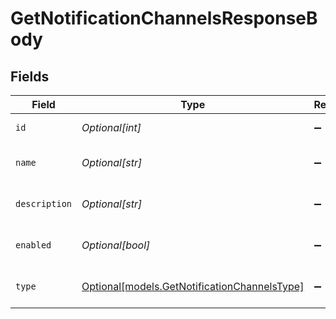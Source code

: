 # GetNotificationChannelsResponseBody


## Fields

| Field                                                                                    | Type                                                                                     | Required                                                                                 | Description                                                                              |
| ---------------------------------------------------------------------------------------- | ---------------------------------------------------------------------------------------- | ---------------------------------------------------------------------------------------- | ---------------------------------------------------------------------------------------- |
| `id`                                                                                     | *Optional[int]*                                                                          | :heavy_minus_sign:                                                                       | Notification Channel ID                                                                  |
| `name`                                                                                   | *Optional[str]*                                                                          | :heavy_minus_sign:                                                                       | Notification Channel Name                                                                |
| `description`                                                                            | *Optional[str]*                                                                          | :heavy_minus_sign:                                                                       | Notification Channel Description                                                         |
| `enabled`                                                                                | *Optional[bool]*                                                                         | :heavy_minus_sign:                                                                       | Notification Channel Enabled                                                             |
| `type`                                                                                   | [Optional[models.GetNotificationChannelsType]](../models/getnotificationchannelstype.md) | :heavy_minus_sign:                                                                       | Notification Channel Type                                                                |